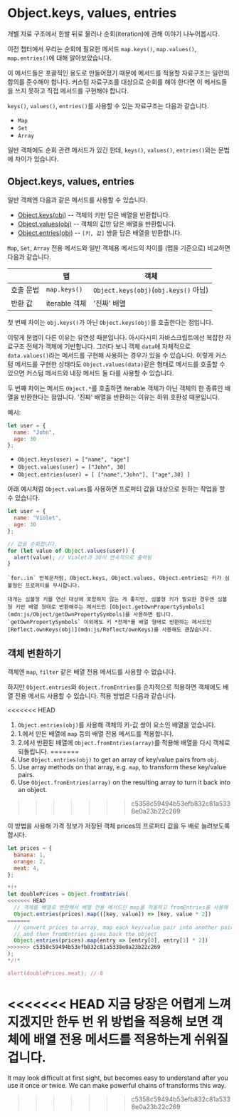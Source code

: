 
# Object.keys, values, entries

개별 자료 구조에서 한발 뒤로 물러나 순회(iteration)에 관해 이야기 나누어봅시다.

이전 챕터에서 우리는 순회에 필요한 메서드 `map.keys()`, `map.values()`, `map.entries()`에 대해 알아보았습니다.

이 메서드들은 포괄적인 용도로 만들어졌기 때문에 메서드를 적용할 자료구조는 일련의 합의를 준수해야 합니다. 커스텀 자료구조를 대상으로 순회를 해야 한다면 이 메서드들을 쓰지 못하고 직접 메서드를 구현해야 합니다.

`keys()`, `values()`, `entries()`를 사용할 수 있는 자료구조는 다음과 같습니다.

- `Map`
- `Set`
- `Array`

일반 객체에도 순회 관련 메서드가 있긴 한데, `keys()`, `values()`, `entries()`와는 문법에 차이가 있습니다.

## Object.keys, values, entries

일반 객체엔 다음과 같은 메서드를 사용할 수 있습니다.

- [Object.keys(obj)](mdn:js/Object/keys) -- 객체의 키만 담은 배열을 반환합니다.
- [Object.values(obj)](mdn:js/Object/values) -- 객체의 값만 담은 배열을 반환합니다.
- [Object.entries(obj)](mdn:js/Object/entries) -- `[키, 값]` 쌍을 담은 배열을 반환합니다.

`Map`, `Set`, `Array` 전용 메서드와 일반 객체용 메서드의 차이를 (맵을 기준으로) 비교하면 다음과 같습니다.

|             | 맵              | 객체       |
|-------------|------------------|--------------|
| 호출 문법    | `map.keys()`  | `Object.keys(obj)`(`obj.keys()` 아님) |
| 반환 값      | iterable 객체      | '진짜' 배열                     |

첫 번째 차이는 `obj.keys()`가 아닌 `Object.keys(obj)`를 호출한다는 점입니다.

이렇게 문법이 다른 이유는 유연성 때문입니다. 아시다시피 자바스크립트에선 복잡한 자료구조 전체가 객체에 기반합니다. 그러다 보니 객체 `data`에 자체적으로 `data.values()`라는 메서드를 구현해 사용하는 경우가 있을 수 있습니다. 이렇게 커스텀 메서드를 구현한 상태라도 `Object.values(data)`같은 형태로 메서드를 호출할 수 있으면 커스텀 메서드와 내장 메서드 둘 다를 사용할 수 있습니다.

두 번째 차이는 메서드 `Object.*`를 호출하면 iterable 객체가 아닌 객체의 한 종류인 배열을 반환한다는 점입니다. '진짜' 배열을 반환하는 이유는 하위 호환성 때문입니다.

예시:

```js
let user = {
  name: "John",
  age: 30
};
```

- `Object.keys(user) = ["name", "age"]`
- `Object.values(user) = ["John", 30]`
- `Object.entries(user) = [ ["name","John"], ["age",30] ]`

아래 예시처럼 `Object.values`를 사용하면 프로퍼티 값을 대상으로 원하는 작업을 할 수 있습니다.

```js run
let user = {
  name: "Violet",
  age: 30
};

// 값을 순회합니다.
for (let value of Object.values(user)) {
  alert(value); // Violet과 30이 연속적으로 출력됨
}
```

```warn header="Object.keys, values, entries는 심볼형 프로퍼티를 무시합니다."
`for..in` 반복문처럼, Object.keys, Object.values, Object.entries는 키가 심볼형인 프로퍼티를 무시합니다.

대개는 심볼형 키를 연산 대상에 포함하지 않는 게 좋지만, 심볼형 키가 필요한 경우엔 심볼형 키만 배열 형태로 반환해주는 메서드인 [Object.getOwnPropertySymbols](mdn:js/Object/getOwnPropertySymbols)를 사용하면 됩니다. `getOwnPropertySymbols` 이외에도 키 *전체*를 배열 형태로 반환하는 메서드인 [Reflect.ownKeys(obj)](mdn:js/Reflect/ownKeys)를 사용해도 괜찮습니다.
```


## 객체 변환하기

객체엔 `map`, `filter` 같은 배열 전용 메서드를 사용할 수 없습니다.

하지만 `Object.entries`와 `Object.fromEntries`를 순차적으로 적용하면 객체에도 배열 전용 메서드 사용할 수 있습니다. 적용 방법은 다음과 같습니다.

<<<<<<< HEAD
1. `Object.entries(obj)`를 사용해 객체의 키-값 쌍이 요소인 배열을 얻습니다.
2. 1.에서 만든 배열에 `map` 등의 배열 전용 메서드를 적용합니다.
3. 2.에서 반환된 배열에 `Object.fromEntries(array)`를 적용해 배열을 다시 객체로 되돌립니다.
=======
1. Use `Object.entries(obj)` to get an array of key/value pairs from `obj`.
2. Use array methods on that array, e.g. `map`, to transform these key/value pairs.
3. Use `Object.fromEntries(array)` on the resulting array to turn it back into an object.
>>>>>>> c5358c59494b53efb832c81a5338e0a23b22c269

이 방법을 사용해 가격 정보가 저장된 객체 prices의 프로퍼티 값을 두 배로 늘려보도록 합시다. 

```js run
let prices = {
  banana: 1,
  orange: 2,
  meat: 4,
};

*!*
let doublePrices = Object.fromEntries(
<<<<<<< HEAD
  // 객체를 배열로 변환해서 배열 전용 메서드인 map을 적용하고 fromEntries를 사용해 배열을 다시 객체로 되돌립니다.
  Object.entries(prices).map(([key, value]) => [key, value * 2])
=======
  // convert prices to array, map each key/value pair into another pair
  // and then fromEntries gives back the object
  Object.entries(prices).map(entry => [entry[0], entry[1] * 2])
>>>>>>> c5358c59494b53efb832c81a5338e0a23b22c269
);
*/!*

alert(doublePrices.meat); // 8
```

<<<<<<< HEAD
지금 당장은 어렵게 느껴지겠지만 한두 번 위 방법을 적용해 보면 객체에 배열 전용 메서드를 적용하는게 쉬워질 겁니다.
=======
It may look difficult at first sight, but becomes easy to understand after you use it once or twice. We can make powerful chains of transforms this way.
>>>>>>> c5358c59494b53efb832c81a5338e0a23b22c269
